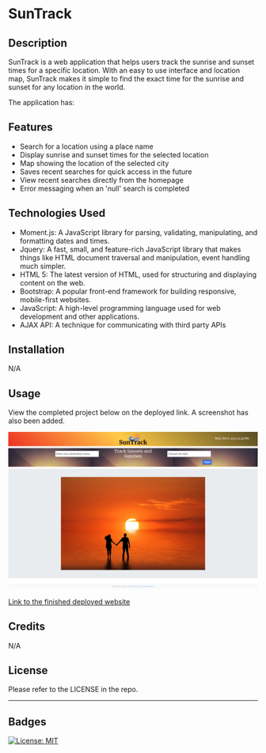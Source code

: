 # SunTrack

## Description

SunTrack is a web application that helps users track the sunrise and sunset times for a specific location. With an easy to use interface and location map, SunTrack makes it simple to find the exact time for the sunrise and sunset for any location in the world.

The application has:

## Features

- Search for a location using a place name
- Display sunrise and sunset times for the selected location
- Map showing the location of the selected city
- Saves recent searches for quick access in the future
- View recent searches directly from the homepage
- Error messaging when an 'null' search is completed

## Technologies Used

- Moment.js: A JavaScript library for parsing, validating, manipulating, and formatting dates and times.
- Jquery: A fast, small, and feature-rich JavaScript library that makes things like HTML document traversal and manipulation, event handling much simpler.
- HTML 5: The latest version of HTML, used for structuring and displaying content on the web.
- Bootstrap: A popular front-end framework for building responsive, mobile-first websites.
- JavaScript: A high-level programming language used for web development and other applications.
- AJAX API: A technique for communicating with third party APIs

## Installation

N/A

## Usage

View the completed project below on the deployed link. A screenshot has also been added.

![My Portfolio](./assets/images/screenshot.png)

[Link to the finished deployed website](https://aboltins.github.io/SunTrack)

## Credits

N/A

## License

Please refer to the LICENSE in the repo.

---

## Badges

[![License: MIT](https://img.shields.io/badge/License-MIT-yellow.svg)](https://opensource.org/licenses/MIT)
